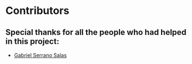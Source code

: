 # Contributors

## Special thanks for all the people who had helped in this project:

* [Gabriel Serrano Salas](https://github.com/jdkgabri)
